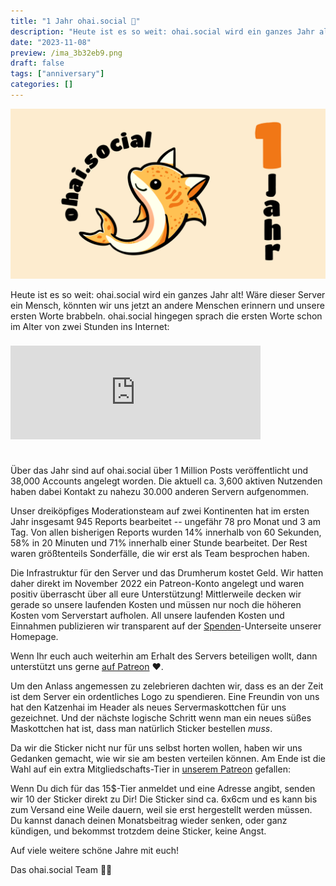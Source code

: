 ```yaml
---
title: "1 Jahr ohai.social 🎉"
description: "Heute ist es so weit: ohai.social wird ein ganzes Jahr alt!"
date: "2023-11-08"
preview: /ima_3b32eb9.png
draft: false
tags: ["anniversary"]
categories: []
---
```


<img src="anniversary-de.png">

Heute ist es so weit: ohai.social wird ein ganzes Jahr alt!
Wäre dieser Server ein Mensch, könnten wir uns jetzt an andere Menschen erinnern und unsere ersten Worte brabbeln.
ohai.social hingegen sprach die ersten Worte schon im Alter von zwei Stunden ins Internet:

<iframe src="https://ohai.social/@ohai/109309770136074484/embed" class="mastodon-embed" style="max-width: 100%; border: 0; margin-top: .5rem; margin-bottom: 1.5rem;" width="400" allowfullscreen="allowfullscreen"></iframe>

Über das Jahr sind auf ohai.social über 1 Million Posts veröffentlicht und 38,000 Accounts angelegt worden. Die aktuell ca. 3,600 aktiven Nutzenden haben dabei Kontakt zu nahezu 30.000 anderen Servern aufgenommen.

Unser dreiköpfiges Moderationsteam auf zwei Kontinenten hat im ersten Jahr insgesamt 945 Reports bearbeitet -- ungefähr 78 pro Monat und 3 am Tag. Von allen bisherigen Reports wurden 14% innerhalb von 60 Sekunden, 58% in 20 Minuten und 71% innerhalb einer Stunde bearbeitet. Der Rest waren größtenteils Sonderfälle, die wir erst als Team besprochen haben.

Die Infrastruktur für den Server und das Drumherum kostet Geld. Wir hatten daher direkt im November 2022 ein Patreon-Konto angelegt und waren positiv überrascht über all eure Unterstützung!
Mittlerweile decken wir gerade so unsere laufenden Kosten und müssen nur noch die höheren Kosten vom Serverstart aufholen. All unsere laufenden Kosten und Einnahmen publizieren wir transparent auf der [Spenden](https://about.ohai.social/donations/)-Unterseite unserer Homepage.

Wenn Ihr euch auch weiterhin am Erhalt des Servers beteiligen wollt, dann unterstützt uns gerne [auf Patreon](https://www.patreon.com/ohaisocial) ❤️.

Um den Anlass angemessen zu zelebrieren dachten wir, dass es an der Zeit ist dem Server ein ordentliches Logo zu spendieren. Eine Freundin von uns hat den Katzenhai im Header als neues Servermaskottchen für uns gezeichnet. Und der nächste logische Schritt wenn man ein neues süßes Maskottchen hat ist, dass man natürlich Sticker bestellen _muss_.

Da wir die Sticker nicht nur für uns selbst horten wollen, haben wir uns Gedanken gemacht, wie wir sie am besten verteilen können. Am Ende ist die Wahl auf ein extra Mitgliedschafts-Tier in [unserem Patreon](https://www.patreon.com/ohaisocial) gefallen:

Wenn Du dich für das 15$-Tier anmeldet und eine Adresse angibt, senden wir 10 der Sticker direkt zu Dir! Die Sticker sind ca. 6x6cm und es kann bis zum Versand eine Weile dauern, weil sie erst hergestellt werden müssen. Du kannst danach deinen Monatsbeitrag wieder senken, oder ganz kündigen, und bekommst trotzdem deine Sticker, keine Angst.

Auf viele weitere schöne Jahre mit euch!

Das ohai.social Team 🍾🥂

<script src="https://ohai.social/embed.js" async="async"></script>
